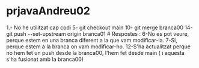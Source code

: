 ﻿# prjavaAndreu02
1.- No he utilitzat cap codi
5- git checkout main
10- git merge branca00
14- git push --set-upstream origin branca01
﻿# Respostes :
 6-No es pot veure, perque estem en una branca diferent a la que vam modificar-la.
 7-Si, perque estem a la branca on vam modificar-ho.
 12-S'ha actualitzat perque no hem fet un push desde la branca00, l'hem fet desde main ( i aquesta s'ha fusionat amb la branca00)

